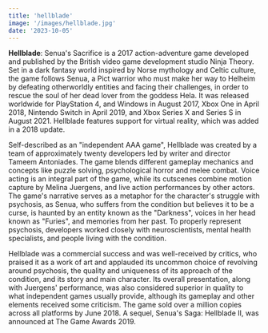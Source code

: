 ```yaml
---
title: 'hellblade'
image: '/images/hellblade.jpg'
date: '2023-10-05'
---
```


**Hellblade**: Senua's Sacrifice is a 2017 action-adventure game developed and published by the British video game development studio Ninja Theory. Set in a dark fantasy world inspired by Norse mythology and Celtic culture, the game follows Senua, a Pict warrior who must make her way to Helheim by defeating otherworldly entities and facing their challenges, in order to rescue the soul of her dead lover from the goddess Hela. It was released worldwide for PlayStation 4, and Windows in August 2017, Xbox One in April 2018, Nintendo Switch in April 2019, and Xbox Series X and Series S in August 2021. Hellblade features support for virtual reality, which was added in a 2018 update.

Self-described as an "independent AAA game", Hellblade was created by a team of approximately twenty developers led by writer and director Tameem Antoniades. The game blends different gameplay mechanics and concepts like puzzle solving, psychological horror and melee combat. Voice acting is an integral part of the game, while its cutscenes combine motion capture by Melina Juergens, and live action performances by other actors. The game's narrative serves as a metaphor for the character's struggle with psychosis, as Senua, who suffers from the condition but believes it to be a curse, is haunted by an entity known as the "Darkness", voices in her head known as "Furies", and memories from her past. To properly represent psychosis, developers worked closely with neuroscientists, mental health specialists, and people living with the condition.

Hellblade was a commercial success and was well-received by critics, who praised it as a work of art and applauded its uncommon choice of revolving around psychosis, the quality and uniqueness of its approach of the condition, and its story and main character. Its overall presentation, along with Juergens' performance, was also considered superior in quality to what independent games usually provide, although its gameplay and other elements received some criticism. The game sold over a million copies across all platforms by June 2018. A sequel, Senua's Saga: Hellblade II, was announced at The Game Awards 2019.
